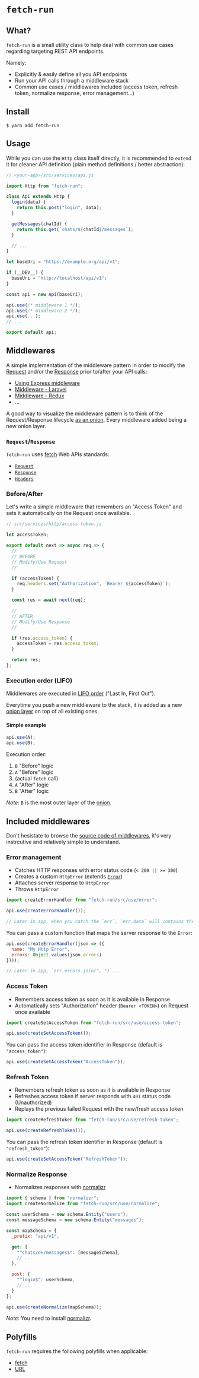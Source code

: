 # `fetch-run`

## What?

`fetch-run` is a small utility class to help deal with common use cases regarding targeting REST API endpoints.

Namely:
  - Explicitly & easily define all you API endpoints
  - Run your API calls through a middleware stack
  - Common use cases / middlewares included (access token, refresh token, normalize response, error management...)

## Install

```
$ yarn add fetch-run
```

## Usage

While you can use the `Http` class itself directly, it is recommended to `extend` it for cleaner API definition (plain method definitions / better abstraction):

```js
// <your-app>/src/services/api.js

import Http from "fetch-run";

class Api extends Http {
  login(data) {
    return this.post("login", data);
  }

  getMessages(chatId) {
    return this.get(`chats/${chatId}/messages`);
  }

  // ...
}

let baseUri = "https://example.org/api/v1";

if (__DEV__) {
  baseUri = "http://localhost/api/v1";
}

const api = new Api(baseUri);

api.use(/* middleware 1 */);
api.use(/* middleware 2 */);
api.use(...);
// ...

export default api;
```

## Middlewares

A simple implementation of the middleware pattern in order to modify the [Request](https://developer.mozilla.org/en-US/docs/Web/API/Request) and/or the [Response](https://developer.mozilla.org/en-US/docs/Web/API/Response) prior to/after your API calls:

  - [Using Express middleware](https://expressjs.com/en/guide/using-middleware.html)
  - [Middleware - Laravel](https://laravel.com/docs/5.7/middleware)
  - [Middleware - Redux](https://redux.js.org/advanced/middleware)
  - ...

A good way to visualize the middleware pattern is to think of the Request/Response lifecycle [as an onion](https://www.google.com/search?q=middleware+onion&tbm=isch). Every middleware added being a new onion layer.

### `Request`/`Response`

`fetch-run` uses [fetch](https://developer.mozilla.org/en-US/docs/Web/API/Fetch_API) Web APIs standards:

  - [`Request`](https://developer.mozilla.org/en-US/docs/Web/API/Request)
  - [`Response`](https://developer.mozilla.org/en-US/docs/Web/API/Response)
  - [`Headers`](https://developer.mozilla.org/en-US/docs/Web/API/Headers)

### Before/After

Let's write a simple middleware that remembers an "Access Token" and sets it automatically on the Request once available.

```js
// src/services/http/access-token.js

let accessToken;

export default next => async req => {
  //
  // BEFORE
  // Modify/Use Request
  //

  if (accessToken) {
    req.headers.set("Authorization", `Bearer ${accessToken}`);
  }

  const res = await next(req);

  //
  // AFTER
  // Modify/Use Response
  //

  if (res.access_token) {
    accessToken = res.access_token;
  }

  return res;
};
```

### Execution order (LIFO)

Middlewares are executed in [LIFO order](https://en.wikipedia.org/wiki/FIFO_and_LIFO_accounting#LIFO) ("Last In, First Out").

Everytime you push a new middleware to the stack, it is added as a new [onion layer](https://www.google.com/search?q=middleware+onion&tbm=isch) on top of all existing ones.

#### Simple example

```js
api.use(A);
api.use(B);
```

Execution order:

  1. `B` "Before" logic
  2. `A` "Before" logic
  3. (actual `fetch` call)
  4. `A` "After" logic
  5. `B` "After" logic

_Note_: `B` is the most outer layer of the [onion](https://www.google.com/search?q=middleware+onion&tbm=isch).

## Included middlewares

Don't hesistate to browse the [source code of middlewares](https://github.com/eightyfive/fetch-run/tree/master/src/use), it's very instrcutive and relatively simple to understand.

### Error management

- Catches HTTP responses with error status code (`< 200 || >= 300`)
- Creates a custom `HttpError` (extends [`Error`](https://developer.mozilla.org/en-US/docs/Web/JavaScript/Reference/Global_Objects/Error))
- Attaches server response to `HttpError`
- Throws `HttpError`

```js
import createErrorHandler from "fetch-run/src/use/error";

api.use(createErrorHandler());

// Later in app, when you catch the `err`, `err.data` will contains the JSON error server response.
```

You can pass a custom function that maps the server response to the `Error`:

```js
api.use(createErrorHandler(json => ({
  name: "My Http Error",
  errors: Object.values(json.errors)
})));

// Later in app, `err.errors.join(", ")`...
```

### Access Token

  - Remembers access token as soon as it is available in Response
  - Automatically sets "Authorization" header (`Bearer <TOKEN>`) on Request once available

```js
import createSetAccessToken from "fetch-run/src/use/access-token";

api.use(createSetAccessToken());
```

You can pass the access token identifier in Response (default is `"access_token"`):

```js
api.use(createSetAccessToken("AccessToken"));
```

### Refresh Token

  - Remembers refresh token as soon as it is available in Response
  - Refreshes access token if server responds with `401` status code (Unauthorized)
  - Replays the previous failed Request with the new/fresh access token

```js
import createRefreshToken from "fetch-run/src/use/refresh-token";

api.use(createRefreshToken());
```

You can pass the refresh token identifier in Response (default is `"refresh_token"`):

```js
api.use(createSetAccessToken("RefreshToken"));
```

### Normalize Response

  - Normalizes responses with [normalizr](https://github.com/paularmstrong/normalizr)

```js
import { schema } from "normalizr";
import createNormalize from "fetch-run/src/use/normalize";

const userSchema = new schema.Entity("users");
const messageSchema = new schema.Entity("messages");

const mapSchema = {
  _prefix: "api/v1",

  get: {
    "^chats/d+/messages$": [messageSchema],
    // ...
  },

  post: {
    "^login$": userSchema,
    // ...
  }
};

api.use(createNormalize(mapSchema));
```

_Note_: You need to install [normalizr](https://github.com/paularmstrong/normalizr).

## Polyfills

`fetch-run` requires the following polyfills when applicable:

  - [fetch](https://github.com/github/fetch)
  - [URL](https://github.com/jsdom/whatwg-url)

